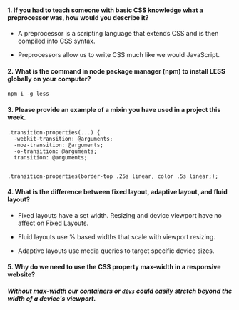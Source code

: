 #### 1. If you had to teach someone with basic CSS knowledge what a preprocessor was, how would you describe it?

* A preprocessor is a scripting language that extends CSS and is then compiled into CSS syntax. 

* Preprocessors allow us to write CSS much like we would JavaScript.

#### 2. What is the command in node package manager (npm) to install LESS globally on your computer?

```
npm i -g less
```
#### 3. Please provide an example of a mixin you have used in a project this week.

```
.transition-properties(...) {
  -webkit-transition: @arguments;
  -moz-transition: @arguments;
  -o-transition: @arguments;
  transition: @arguments;


.transition-properties(border-top .25s linear, color .5s linear;);
```
#### 4. What is the difference between fixed layout, adaptive layout, and fluid layout?

* Fixed layouts have a set width. Resizing and device viewport have no affect on Fixed Layouts.

* Fluid layouts use % based widths that scale with viewport resizing.

* Adaptive layouts use media queries to target specific device sizes.

#### 5. Why do we need to use the CSS property max-width in a responsive website?

##### Without max-width our containers or ```divs``` could easily stretch beyond the width of a device's viewport.